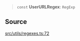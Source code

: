 > `const` **UserURLRegex**: `RegExp`

## Source

[src/utils/regexes.ts:72](https://github.com/bhavjitChauhan/khan-api/blob/214cc6672777162cd3ec638a3ad3a22f7fe37e04/src/utils/regexes.ts#L72)
